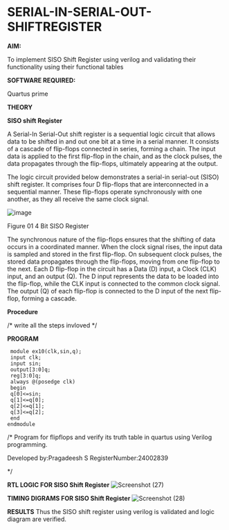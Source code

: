 # SERIAL-IN-SERIAL-OUT-SHIFTREGISTER

**AIM:**

To implement  SISO Shift Register using verilog and validating their functionality using their functional tables

**SOFTWARE REQUIRED:**

Quartus prime

**THEORY**

**SISO shift Register**

A Serial-In Serial-Out shift register is a sequential logic circuit that allows data to be shifted in and out one bit at a time in a serial manner. It consists of a cascade of flip-flops connected in series, forming a chain. The input data is applied to the first flip-flop in the chain, and as the clock pulses, the data propagates through the flip-flops, ultimately appearing at the output.

The logic circuit provided below demonstrates a serial-in serial-out (SISO) shift register. It comprises four D flip-flops that are interconnected in a sequential manner. These flip-flops operate synchronously with one another, as they all receive the same clock signal.

![image](https://github.com/naavaneetha/SERIAL-IN-SERIAL-OUT-SHIFTREGISTER/assets/154305477/e81c4072-37f9-46c6-8145-566764b74c3a)

Figure 01 4 Bit SISO Register

The synchronous nature of the flip-flops ensures that the shifting of data occurs in a coordinated manner. When the clock signal rises, the input data is sampled and stored in the first flip-flop. On subsequent clock pulses, the stored data propagates through the flip-flops, moving from one flip-flop to the next.
Each D flip-flop in the circuit has a Data (D) input, a Clock (CLK) input, and an output (Q). The D input represents the data to be loaded into the flip-flop, while the CLK input is connected to the common clock signal. The output (Q) of each flip-flop is connected to the D input of the next flip-flop, forming a cascade.

**Procedure**

/* write all the steps invloved */

**PROGRAM**
```
 module ex10(clk,sin,q);
 input clk;
 input sin;
 output[3:0]q;
 reg[3:0]q;
 always @(posedge clk)
 begin
 q[0]<=sin;
 q[1]<=q[0];
 q[2]<=q[1];
 q[3]<=q[2];
 end 
endmodule
```
/* Program for flipflops and verify its truth table in quartus using Verilog programming.

Developed by:Pragadeesh S RegisterNumber:24002839

*/

**RTL LOGIC FOR SISO Shift Register**
![Screenshot (27)](https://github.com/user-attachments/assets/006292d4-5d60-4cbe-b49a-0b2a80042405)

**TIMING DIGRAMS FOR SISO Shift Register**
![Screenshot (28)](https://github.com/user-attachments/assets/810f7f02-5fec-4087-bb95-69ca734fe1e6)

**RESULTS**
 Thus the SISO shift register using verilog is validated and logic 
diagram are verified.
